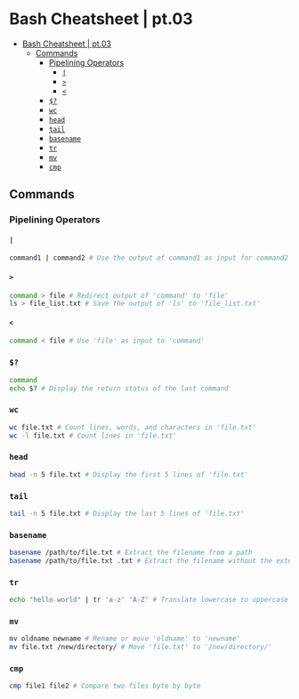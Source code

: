 
# Bash Cheatsheet | pt.03

- [Bash Cheatsheet | pt.03](#bash-cheatsheet--pt03)
  - [Commands](#commands)
    - [Pipelining Operators](#pipelining-operators)
      - [`|`](#)
      - [`>`](#-1)
      - [`<`](#-2)
    - [`$?`](#-3)
    - [`wc`](#wc)
    - [`head`](#head)
    - [`tail`](#tail)
    - [`basename`](#basename)
    - [`tr`](#tr)
    - [`mv`](#mv)
    - [`cmp`](#cmp)


## Commands

### Pipelining Operators

#### `|`
```bash
command1 | command2 # Use the output of command1 as input for command2
```

#### `>`
```bash
command > file # Redirect output of 'command' to 'file'
ls > file_list.txt # Save the output of 'ls' to 'file_list.txt'
```

#### `<`
```bash
command < file # Use 'file' as input to 'command'
```

### `$?`
```bash
command
echo $? # Display the return status of the last command
```

### `wc`
```bash
wc file.txt # Count lines, words, and characters in 'file.txt'
wc -l file.txt # Count lines in 'file.txt'
```

### `head`
```bash
head -n 5 file.txt # Display the first 5 lines of 'file.txt'
```

### `tail`
```bash
tail -n 5 file.txt # Display the last 5 lines of 'file.txt'
```

### `basename`
```bash
basename /path/to/file.txt # Extract the filename from a path
basename /path/to/file.txt .txt # Extract the filename without the extension
```

### `tr`
```bash
echo "hello world" | tr 'a-z' 'A-Z' # Translate lowercase to uppercase
```

### `mv`
```bash
mv oldname newname # Rename or move 'oldname' to 'newname'
mv file.txt /new/directory/ # Move 'file.txt' to '/new/directory/'
```

### `cmp`
```bash
cmp file1 file2 # Compare two files byte by byte
```

